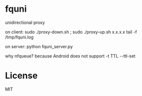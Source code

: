 fquni
=====

unidirectional proxy

on client:
sudo ./proxy-down.sh ; sudo ./proxy-up.sh x.x.x.x
tail -f /tmp/fquni.log

on server:
python fquni_server.py

why nfqueue? because Android does not support -t TTL --ttl-set

License
=======
 
MIT
